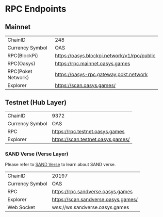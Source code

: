 # RPC Endpoints 


## Mainnet
|                 |                                    |
|-----------------|------------------------------------|
| ChainID         | 248                                |
| Currency Symbol | OAS                                |
| RPC(BlockPi)    | https://oasys.blockpi.network/v1/rpc/public	  |
| RPC(Oasys)             | https://rpc.mainnet.oasys.games    |
| RPC(Poket Network)| https://oasys-rpc.gateway.pokt.network	  |
| Explorer        | https://scan.oasys.games/      |

## Testnet (Hub Layer)
|                 |                                         |
|-----------------|-----------------------------------------|
| ChainID         | 9372                                    |
| Currency Symbol | OAS                                     |
| RPC             | https://rpc.testnet.oasys.games         |
| Explorer        | https://scan.testnet.oasys.games/   |

### SAND Verse (Verse Layer)
Please refer to [SAND Verse](/docs/verse-developer/how-to-build-verse/1-10-sandverse) to learn about SAND verse.

|                 |                                            |
|-----------------|--------------------------------------------|
| ChainID         | 20197                                      |
| Currency Symbol | OAS                                        |
| RPC             | https://rpc.sandverse.oasys.games         |
| Explorer        | https://scan.sandverse.oasys.games/    |
| Web Socket      | wss://ws.sandverse.oasys.games             |



